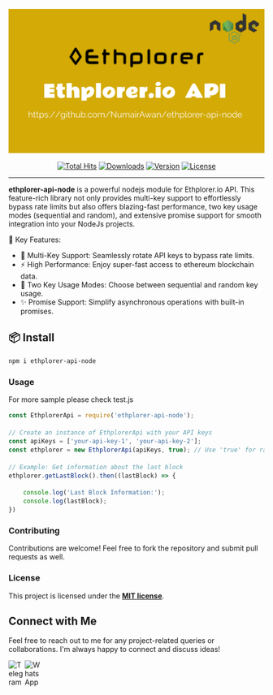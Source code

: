 <p align="center">
    <img src="https://raw.githubusercontent.com/NumairAwan/ethplorer-api-node/main/art/ethplorer-api-node.png" width="600" alt="ethplorer-api-node">
    <p align="center">
        <a href="https://github.com/NumairAwan/ethplorer-api-node"><img alt="Total Hits" src="https://hits.dwyl.com/NumairAwan/ethplorer-api-node.svg?style=flat-square"></a>
        <a href="https://www.npmjs.com/package/ethplorer-api-node"><img alt="Downloads" src="https://img.shields.io/npm/dt/ethplorer-api-node"></a>
        <a href="https://www.npmjs.com/package/ethplorer-api-node"><img alt="Version" src="https://img.shields.io/npm/v/ethplorer-api-node?logo=npm&style=flat-square"></a>
        <a href="https://github.com/NumairAwan/ethplorer-api-node"><img alt="License" src="https://img.shields.io/github/license/numairawan/ethplorer-api-node"></a>
    </p>
</p>

------
**ethplorer-api-node** is a powerful nodejs module for Ethplorer.io API. This feature-rich library not only provides multi-key support to effortlessly bypass rate limits but also offers blazing-fast performance, two key usage modes (sequential and random), and extensive promise support for smooth integration into your NodeJs projects.

🌟 Key Features:
- 🔄 Multi-Key Support: Seamlessly rotate API keys to bypass rate limits.
- ⚡️ High Performance: Enjoy super-fast access to ethereum blockchain data.
- 🎯 Two Key Usage Modes: Choose between sequential and random key usage.
- ✨ Promise Support: Simplify asynchronous operations with built-in promises.

## 📦 Install

```sh
npm i ethplorer-api-node
```

### Usage
For more sample please check test.js

```js
const EthplorerApi = require('ethplorer-api-node');

// Create an instance of EthplorerApi with your API keys
const apiKeys = ['your-api-key-1', 'your-api-key-2'];
const ethplorer = new EthplorerApi(apiKeys, true); // Use 'true' for random key mode or 'false' for sequential key mode

// Example: Get information about the last block
ethplorer.getLastBlock().then((lastBlock) => {

    console.log('Last Block Information:');
    console.log(lastBlock);
})
```

### Contributing
Contributions are welcome! Feel free to fork the repository and submit pull requests as well.

### License
This project is licensed under the **[MIT license](https://opensource.org/licenses/MIT)**.


## Connect with Me

Feel free to reach out to me for any project-related queries or collaborations. I'm always happy to connect and discuss ideas!

[<img align="left" alt="Telegram" width="32px" src="https://upload.wikimedia.org/wikipedia/commons/8/82/Telegram_logo.svg" />](https://t.me/NumairAwan)
[<img align="left" alt="WhatsApp" width="32px" src="https://upload.wikimedia.org/wikipedia/commons/thumb/6/6b/WhatsApp.svg/512px-WhatsApp.svg.png?20220228223904" />](https://wa.me/+923164700904)

